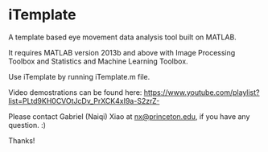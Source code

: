 # iTemplate

A template based eye movement data analysis tool built on MATLAB.

It requires MATLAB version 2013b and above with Image Processing Toolbox and Statistics and Machine Learning Toolbox.

Use iTemplate by running iTemplate.m file.

Video demostrations can be found here: https://www.youtube.com/playlist?list=PLtd9KH0CVOtJcDv_PrXCK4xI9a-S2zrZ-

Please contact Gabriel (Naiqi) Xiao at nx@princeton.edu, if you have any question. :)

Thanks!

